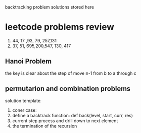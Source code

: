 backtracking problem solutions stored here
# leetcode problems review
1. 44, 17 ,93, 79, 257,131
2. 37, 51, 695,200,547, 130, 417
## Hanoi Problem
the key is clear about the step of move n-1 from b to a through c
## permutarion and combination problems
solution template:
1. coner case:
2. define a backtrack function: def back(level, start, curr, res)
3. current step process and drill down to next element
4. the termination of the recursion
